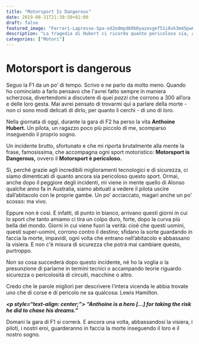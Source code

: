 ```yaml
---
title: "Motorsport Is Dangerous"
date: 2019-08-31T21:39:50+02:00
draft: false
featured_image: "Ferrari-Lapresse-Spa-od2edmpd60b8yazevgef51i0vk3m45pw6aczwoy0ow.jpg"
description: "La tragedia di Hubert ci ricorda quanto pericoloso sia, ancora e sempre, il motorsport"
categories: ["Motori"]
---
```


# Motorsport is dangerous
Seguo la F1 da un po’ di tempo. Scrivo e ne parlo da molto meno. Quando ho cominciato a farlo pensavo che l'avrei fatto sempre in maniera scherzosa, divertendomi a discutere di quei *pazzi* che corrono a 300 all’ora e delle loro gesta. Mai avrei pensato di trovarmi qui a parlare della morte - non ci sono modi delicati di dirlo, per quanto li cerchi - di uno di loro. 

Nella giornata di oggi, durante la gara di F2 ha perso la vita **Anthoine Hubert.** Un pilota, un ragazzo poco più piccolo di me, scomparso inseguendo il proprio sogno. 

Un incidente brutto, sfortunato e che mi riporta brutalmente alla mente la frase, famosissima, che accompagna ogni sport motoristico: **Motorsport is Dangerous,** ovvero il **Motorsport è pericoloso.** 

Sì, perché grazie agli incredibili miglioramenti tecnologici e di sicurezza, ci siamo dimenticati di quanto ancora sia pericoloso questo sport. Ormai, anche dopo il peggiore degli incidenti, mi viene in mente quello di Alonso qualche anno fa in Australia, siamo abituati a vedere il pilota uscire dall’abitacolo con le proprie gambe. Un po’ acciaccato, magari anche un po’ scosso: ma vivo.

Eppure non è così. E infatti, di punto in bianco, arrivano questi giorni in cui lo sport che tanto amiamo ci tira un colpo duro, forte, dopo la curva più bella del mondo. Giorni in cui viene fuori la verità: cioè che  questi uomini, questi super-uomini, corrono contro il destino; sfidano la sorte guardando in faccia la morte, impavidi, ogni volta che entrano nell’abitacolo e abbassano la visiera. E non c'è misura di sicurezza che potrà mai cambiare questo, purtroppo. 

Non so cosa succederà dopo questo incidente, né ho la voglia o la presunzione di parlarne in termini tecnici o accampando teorie riguardo sicurezza o pericolosità di circuiti, macchine o altro. 

Credo che le parole migliori per descrivere l’intera vicenda le abbia trovate uno che di corse e di pericolo ne sa qualcosa: Lewis Hamilton. 

**_<p style=“text-align: center;”> “Anthoine is a hero  […] for taking the risk he did to chase his dreams.” </p>_**

Domani la gara di F1 si correrà. E ancora una volta, abbassandosi la visiera, i piloti, i nostri eroi, guarderanno in faccia la morte inseguendo il loro e il nostro sogno. 
